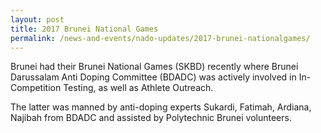 ```yaml
---
layout: post
title: 2017 Brunei National Games
permalink: /news-and-events/nado-updates/2017-brunei-nationalgames/
---
```

Brunei had their Brunei National Games (SKBD) recently where Brunei Darussalam Anti Doping Committee (BDADC) was actively involved in In-Competition Testing, as well as Athlete Outreach.

The latter was manned by anti-doping experts Sukardi, Fatimah, Ardiana, Najibah from BDADC and assisted by Polytechnic Brunei volunteers.
